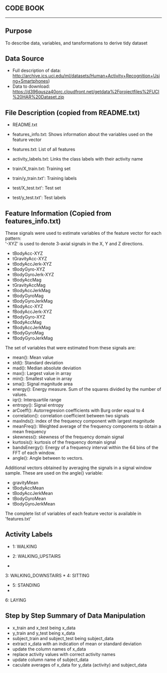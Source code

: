 CODE BOOK
---------
---------


Purpose
-------

To describe data, variables, and tansformations to derive tidy dataset



Data Source
-----------

* Full description of data:
	http://archive.ics.uci.edu/ml/datasets/Human+Activity+Recognition+Using+Smartphones)
* Data to download:
	https://d396qusza40orc.cloudfront.net/getdata%2Fprojectfiles%2FUCI%20HAR%20Dataset.zip


File Description (copied from README.txt)
-----------------------------------------

* README.txt

* features_info.txt: Shows information about the variables used on the feature vector

* features.txt: List of all features

* activity_labels.txt: Links the class labels with their activity name

* train/X_train.txt: Training set

* train/y_train.txt': Training labels

* test/X_test.txt': Test set

* test/y_test.txt': Test labels


Feature Information (Copied from features_info.txt)
---------------------------------------------------

These signals were used to estimate variables of the feature vector for each pattern:  
'-XYZ' is used to denote 3-axial signals in the X, Y and Z directions.

* tBodyAcc-XYZ
* tGravityAcc-XYZ
* tBodyAccJerk-XYZ
* tBodyGyro-XYZ
* tBodyGyroJerk-XYZ
* tBodyAccMag
* tGravityAccMag
* tBodyAccJerkMag
* tBodyGyroMag
* tBodyGyroJerkMag
* fBodyAcc-XYZ
* fBodyAccJerk-XYZ
* fBodyGyro-XYZ
* fBodyAccMag
* fBodyAccJerkMag
* fBodyGyroMag
* fBodyGyroJerkMag

The set of variables that were estimated from these signals are: 

* mean(): Mean value
* std(): Standard deviation
* mad(): Median absolute deviation 
* max(): Largest value in array
* min(): Smallest value in array
* sma(): Signal magnitude area
* energy(): Energy measure. Sum of the squares divided by the number of values. 
* iqr(): Interquartile range 
* entropy(): Signal entropy
* arCoeff(): Autorregresion coefficients with Burg order equal to 4
* correlation(): correlation coefficient between two signals
* maxInds(): index of the frequency component with largest magnitude
* meanFreq(): Weighted average of the frequency components to obtain a mean frequency
* skewness(): skewness of the frequency domain signal 
* kurtosis(): kurtosis of the frequency domain signal 
* bandsEnergy(): Energy of a frequency interval within the 64 bins of the FFT of each window.
* angle(): Angle between to vectors.

Additional vectors obtained by averaging the signals in a signal window sample. These are used on the angle() variable:

* gravityMean
* tBodyAccMean
* tBodyAccJerkMean
* tBodyGyroMean
* tBodyGyroJerkMean

The complete list of variables of each feature vector is available in 'features.txt'


Activity Labels
---------------

* 1: WALKING

* 2: WALKING_UPSTAIRS
* 
3: WALKING_DOWNSTAIRS
* 
4: SITTING

* 5: STANDING
* 
6: LAYING



Step by Step Summary of Data Manipulation
------------------------------------------

* x_train and x_test being x_data
* y_train and y_test being x_data
* subject_train and subject_test being subject_data 
* extract x_data with an indication of mean or standard deviation
* update the column names of x_data
* replace activity values with correct activity names
* update column name of subject_data
* caculate averages of x_data for y_data (activity) and subject_data
